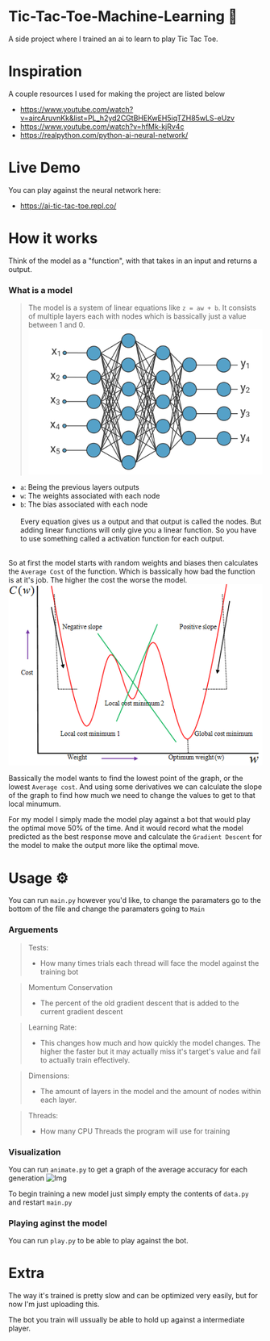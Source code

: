 # Tic-Tac-Toe-Machine-Learning 🧠
A side project where I trained an ai to learn to play Tic Tac Toe.

# Inspiration
A couple resources I used for making the project are listed below

 - https://www.youtube.com/watch?v=aircAruvnKk&list=PL_h2yd2CGtBHEKwEH5iqTZH85wLS-eUzv
 - https://www.youtube.com/watch?v=hfMk-kjRv4c
 - https://realpython.com/python-ai-neural-network/

# Live Demo 

You can play against the neural network here: 
 - https://ai-tic-tac-toe.repl.co/

# How it works

Think of the model as a "function", with that takes in an input and returns a output. <br>

### What is a model
  >   The model is a system of linear equations like `z = aw + b`. It consists of multiple layers each with nodes which is bassically just a value between 1 and 0.
  ![Img](images/neural-network0.svg)
- `a`: Being the previous layers outputs
- `w`: The weights associated with each node
- `b`: The bias associated with each node <br><br>
    Every equation gives us a output and that output is called the nodes. But adding linear functions will only give you a linear function. So you have to use something called a activation function for each output. <br><br>

So at first the model starts with random weights and biases then calculates the `Average Cost` of the function. Which is bassically how bad the function is at it's job. The higher the cost the worse the model. ![Img](images/cost-function0.ppm)

Bassically the model wants to find the lowest point of the graph, or the lowest `Average cost`. And using some derivatives we can calculate the slope of the graph to find how much we need to change the values to get to that local minumum.

For my model I simply made the model play against a bot that would play the optimal move 50% of the time. And it would record what the model predicted as the best response move and calculate the `Gradient Descent` for the model to make the output more like the optimal move.

# Usage ⚙

You can run `main.py` however you'd like, to change the paramaters go to the bottom of the file and change the paramaters going to `Main`

### Arguements
 > Tests:<br> 
 > - How many times trials each thread will face the model against the training bot<br>

 > Momentum Conservation
 > - The percent of the old gradient descent that is added to the current gradient descent

 > Learning Rate:<br>
 > - This changes how much and how quickly the model changes. The higher the faster but it may actually miss it's target's value and fail to actually train effectively.

 > Dimensions:<br>
 > - The amount of layers in the model and the amount of nodes within each layer.

 > Threads:<br>
 > - How many CPU Threads the program will use for training

### Visualization
You can run `animate.py` to get a graph of the average accuracy for each generation
![Img](https://cdn.discordapp.com/attachments/1085375983407870112/1105340373108277248/image.png)

To begin training a new model just simply empty the contents of `data.py` and restart `main.py`

### Playing aginst the model

You can run `play.py` to be able to play against the bot.

# Extra
The way it's trained is pretty slow and can be optimized very easily, but for now I'm just uploading this.

The bot you train will ussually be able to hold up against a intermediate player.
